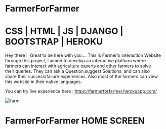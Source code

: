# FarmerForFarmer

# CSS | HTML | JS | DJANGO | BOOTSTRAP | HEROKU
Hey there !,  Great to be here with you....
This is Farmer's interaction Website through this project, I aimed to develop an interactive platform where farmers can interact with agriculture experts and other farmers to solve their queries. They can ask a Question,suggest Solutions, and can also share their success/failure experiences. Also most of the farmers can view this website in their native languages. 

You can try live experience here : https://farmerforfarmer.herokuapp.com/

![farm](https://user-images.githubusercontent.com/68388179/125942131-798d62cc-f93c-4d6d-ab7c-c9f03e78802a.png)
# FarmerForFarmer HOME SCREEN

